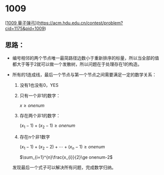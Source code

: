 # 1009

[[1009 量子弹弓](https://acm.hdu.edu.cn/contest/problem?cid=1175&pid=1009)](https://acm.hdu.edu.cn/contest/problem?cid=1175&pid=1009)

## 思路：

- 编号相邻的两个节点唯一最简路径边数小于重新排序的标量，所以当全部的值都大于等于2就可以做一个发散树，所以问题在于处理存在1的构造。
- 所有的1连成线，最后一个节点与第一个节点之间需要满足一定的数学关系：

  1. 没有1也没有0，YES
  2. 只有一个非1的数字：

      $x\ge onenum$
  3. 存在两个非1的数字：

      $\left(x_{1}-1\right)+\left(x_{2}-1\right)\ge onenum$
  4. 存在n个非1数字

      $\left(x_{1}-1\right)+\left(x_{2}-2\right)+\cdots+\left(x_{n}-1\right)\ge onenum$

      $\sum_{i=1}^{n}\frac{x_{i}}{2}\ge onenum-2$

  发现最后一个式子可以解决所有问题，完成数学归纳。